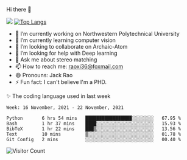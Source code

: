Hi there 👋

![](https://github-readme-stats.vercel.app/api?username=Raohaocheng)
[![Top Langs](https://github-readme-stats.vercel.app/api/top-langs/?username=Raohaocheng&layout=compact)](https://github.com/anuraghazra/github-readme-stats)

- 🔭 I’m currently working on Northwestern Polytechnical University
- 🌱 I’m currently learning computer vision
- 👯 I’m looking to collaborate on Archaic-Atom
- 🤔 I’m looking for help with Deep learning
- 💬 Ask me about stereo matching
- 📫 How to reach me: raoxi36@foxmail.com
- 😄 Pronouns: Jack Rao
- ⚡ Fun fact: I can't believe I'm a PHD.

✨ The coding language used in last week
<!--START_SECTION:waka-->
```text
Week: 16 November, 2021 - 22 November, 2021

Python       6 hrs 54 mins   █████████████████░░░░░░░░   67.95 % 
Bash         1 hr 37 mins    ████░░░░░░░░░░░░░░░░░░░░░   15.93 % 
BibTeX       1 hr 22 mins    ███▒░░░░░░░░░░░░░░░░░░░░░   13.56 % 
Text         10 mins         ▒░░░░░░░░░░░░░░░░░░░░░░░░   01.78 % 
Git Config   2 mins          ░░░░░░░░░░░░░░░░░░░░░░░░░   00.40 % 
```
<!--END_SECTION:waka-->

![Visitor Count](https://profile-counter.glitch.me/Raohaocheng/count.svg)
